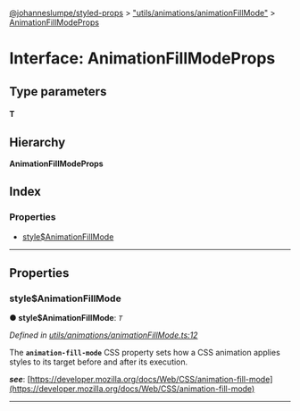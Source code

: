 [@johanneslumpe/styled-props](../README.md) > ["utils/animations/animationFillMode"](../modules/_utils_animations_animationfillmode_.md) > [AnimationFillModeProps](../interfaces/_utils_animations_animationfillmode_.animationfillmodeprops.md)

# Interface: AnimationFillModeProps

## Type parameters
#### T 
## Hierarchy

**AnimationFillModeProps**

## Index

### Properties

* [style$AnimationFillMode](_utils_animations_animationfillmode_.animationfillmodeprops.md#style_animationfillmode)

---

## Properties

<a id="style_animationfillmode"></a>

###  style$AnimationFillMode

**● style$AnimationFillMode**: *`T`*

*Defined in [utils/animations/animationFillMode.ts:12](https://github.com/johanneslumpe/styled-props/blob/8e709f1/src/utils/animations/animationFillMode.ts#L12)*

The **`animation-fill-mode`** CSS property sets how a CSS animation applies styles to its target before and after its execution.

*__see__*: [https://developer.mozilla.org/docs/Web/CSS/animation-fill-mode](https://developer.mozilla.org/docs/Web/CSS/animation-fill-mode)

___

